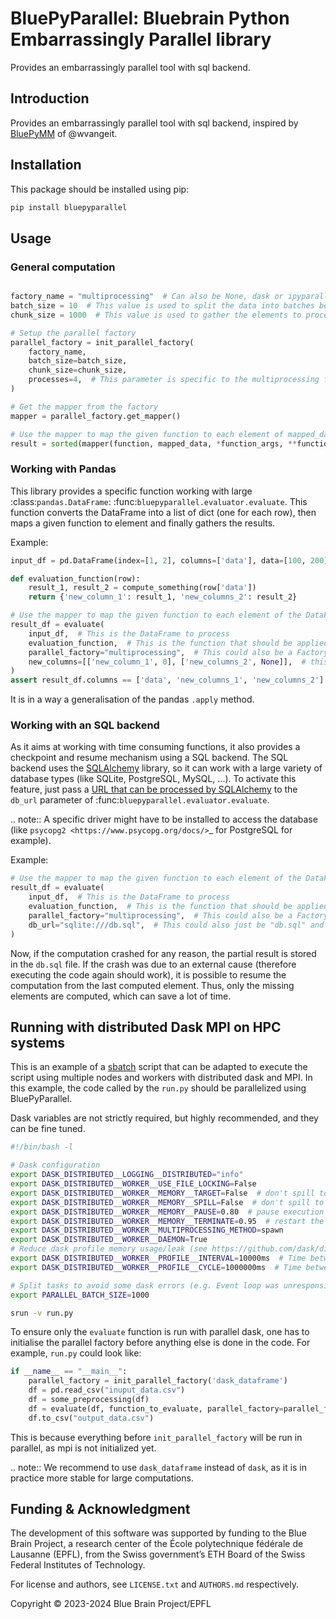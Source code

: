 # BluePyParallel: Bluebrain Python Embarrassingly Parallel library

Provides an embarrassingly parallel tool with sql backend.

## Introduction

Provides an embarrassingly parallel tool with sql backend, inspired by [BluePyMM](https://github.com/BlueBrain/BluePyMM) of @wvangeit.


## Installation

This package should be installed using pip:

```bash
pip install bluepyparallel
```


## Usage

### General computation

```python

factory_name = "multiprocessing"  # Can also be None, dask or ipyparallel
batch_size = 10  # This value is used to split the data into batches before processing them
chunk_size = 1000  # This value is used to gather the elements to process before sending them to the workers

# Setup the parallel factory
parallel_factory = init_parallel_factory(
    factory_name,
    batch_size=batch_size,
    chunk_size=chunk_size,
    processes=4,  # This parameter is specific to the multiprocessing factory
)

# Get the mapper from the factory
mapper = parallel_factory.get_mapper()

# Use the mapper to map the given function to each element of mapped_data and gather the results
result = sorted(mapper(function, mapped_data, *function_args, **function_kwargs))
```

### Working with Pandas

This library provides a specific function working with large :class:`pandas.DataFrame`: :func:`bluepyparallel.evaluator.evaluate`.
This function converts the DataFrame into a list of dict (one for each row), then maps a given function to element and finally gathers the results.

Example:

```python
input_df = pd.DataFrame(index=[1, 2], columns=['data'], data=[100, 200])

def evaluation_function(row):
    result_1, result_2 = compute_something(row['data'])
    return {'new_column_1': result_1, 'new_columns_2': result_2}

# Use the mapper to map the given function to each element of the DataFrame
result_df = evaluate(
    input_df,  # This is the DataFrame to process
    evaluation_function,  # This is the function that should be applied to each row of the DataFrame
    parallel_factory="multiprocessing",  # This could also be a Factory previously defined
    new_columns=[['new_column_1', 0], ['new_columns_2', None]],  # this defines default values for columns
)
assert result_df.columns == ['data', 'new_columns_1', 'new_columns_2']
```
It is in a way  a generalisation of the pandas `.apply` method.


### Working with an SQL backend

As it aims at working with time consuming functions, it also provides a checkpoint and resume mechanism using a SQL backend.
The SQL backend uses the [SQLAlchemy](https://docs.sqlalchemy.org) library, so it can work with a large variety of database types (like SQLite, PostgreSQL, MySQL, ...).
To activate this feature, just pass a [URL that can be processed by SQLAlchemy](https://docs.sqlalchemy.org/en/latest/core/engines.html?highlight=url#database-urls)  to the ``db_url`` parameter of :func:`bluepyparallel.evaluator.evaluate`.

.. note:: A specific driver might have to be installed to access the database (like `psycopg2 <https://www.psycopg.org/docs/>`_ for PostgreSQL for example).

Example:

```python
# Use the mapper to map the given function to each element of the DataFrame
result_df = evaluate(
    input_df,  # This is the DataFrame to process
    evaluation_function,  # This is the function that should be applied to each row of the DataFrame
    parallel_factory="multiprocessing",  # This could also be a Factory previously defined
    db_url="sqlite:///db.sql",  # This could also just be "db.sql" and would be automatically turned to SQLite URL
)
```

Now, if the computation crashed for any reason, the partial result is stored in the ``db.sql`` file.
If the crash was due to an external cause (therefore executing the code again should work), it is possible to resume the
computation from the last computed element. Thus, only the missing elements are computed, which can save a lot of time.


## Running with distributed Dask MPI on HPC systems

This is an example of a [sbatch](https://slurm.schedmd.com/sbatch.html) script that can be
adapted to execute the script using multiple nodes and workers with distributed dask and MPI. 
In this example, the code called by the ``run.py`` should be parallelized using BluePyParallel.

Dask variables are not strictly required, but highly recommended, and they can be fine tuned.


```bash
#!/bin/bash -l

# Dask configuration
export DASK_DISTRIBUTED__LOGGING__DISTRIBUTED="info"
export DASK_DISTRIBUTED__WORKER__USE_FILE_LOCKING=False
export DASK_DISTRIBUTED__WORKER__MEMORY__TARGET=False  # don't spill to disk
export DASK_DISTRIBUTED__WORKER__MEMORY__SPILL=False  # don't spill to disk
export DASK_DISTRIBUTED__WORKER__MEMORY__PAUSE=0.80  # pause execution at 80% memory use
export DASK_DISTRIBUTED__WORKER__MEMORY__TERMINATE=0.95  # restart the worker at 95% use
export DASK_DISTRIBUTED__WORKER__MULTIPROCESSING_METHOD=spawn
export DASK_DISTRIBUTED__WORKER__DAEMON=True
# Reduce dask profile memory usage/leak (see https://github.com/dask/distributed/issues/4091)
export DASK_DISTRIBUTED__WORKER__PROFILE__INTERVAL=10000ms  # Time between statistical profiling queries
export DASK_DISTRIBUTED__WORKER__PROFILE__CYCLE=1000000ms  # Time between starting new profile

# Split tasks to avoid some dask errors (e.g. Event loop was unresponsive in Worker)
export PARALLEL_BATCH_SIZE=1000

srun -v run.py
```

To ensure only the `evaluate` function is run with parallel dask, one has to initialise the parallel factory
before anything else is done in the code. For example, ``run.py`` could look like:

```python
if __name__ == "__main__":
    parallel_factory = init_parallel_factory('dask_dataframe')
    df = pd.read_csv("inuput_data.csv")
    df = some_preprocessing(df)
    df = evaluate(df, function_to_evaluate, parallel_factory=parallel_factory)
    df.to_csv("output_data.csv")
```

This is because everything before `init_parallel_factory` will be run in parallel, as mpi is not initialized yet.

.. note:: We recommend to use `dask_dataframe` instead of `dask`, as it is in practice more stable for large computations.

## Funding & Acknowledgment

The development of this software was supported by funding to the Blue Brain Project, a research
center of the École polytechnique fédérale de Lausanne (EPFL), from the Swiss government’s ETH
Board of the Swiss Federal Institutes of Technology.

For license and authors, see `LICENSE.txt` and `AUTHORS.md` respectively.

Copyright © 2023-2024 Blue Brain Project/EPFL
